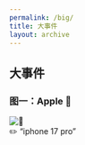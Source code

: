 ```yaml
---
permalink: /big/
title: 大事件
layout: archive
---
```

## 大事件

### 图一：Apple 🍎
![🍎](https://s21.ax1x.com/2025/07/11/pVlZFKI.jpg)  
✏️ “iphone 17 pro”